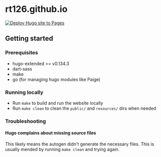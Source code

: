 # rt126.github.io

[![Deploy Hugo site to Pages](https://github.com/rt126/rt126.github.io/actions/workflows/hugo.yaml/badge.svg)](https://github.com/rt126/rt126.github.io/actions/workflows/hugo.yaml)

## Getting started

### Prerequisites

- hugo-extended >= v0.134.3
- dart-sass
- make
- go (for managing hugo modules like Paige)

### Running locally

- Run `make` to build and run the website locally
- Run `make clean` to clean the `public/` and `resources/` dirs when needed

### Troubleshooting

#### Hugo complains about missing source files

This likely means the autogen didn't generate the necessary files. This is
usually mended by running `make clean` and trying again.
